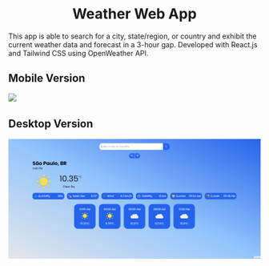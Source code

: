 <h1 align='center'>Weather Web App</h1>
This app is able to search for a city, state/region, or country and exhibit the current weather data and forecast in a 3-hour gap. Developed with React.js and Tailwind CSS using OpenWeather API.

## Mobile Version
<img src="src/assets/mobile-gif.gif">

## Desktop Version
<img src="src/assets/desktop-gif.gif">
